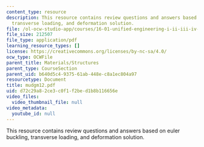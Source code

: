 ```yaml
---
content_type: resource
description: This resource contains review questions and answers based on euler buckling,
  transverse loading, and deformation solution.
file: /ol-ocw-studio-app/courses/16-01-unified-engineering-i-ii-iii-iv-fall-2005-spring-2006/d72c29a82ce3c0f1f2bed1b8b116656e_mudgm12.pdf
file_size: 212507
file_type: application/pdf
learning_resource_types: []
license: https://creativecommons.org/licenses/by-nc-sa/4.0/
ocw_type: OCWFile
parent_title: Materials/Structures
parent_type: CourseSection
parent_uid: b640d5c4-9375-61ab-448e-c8a1ec804a97
resourcetype: Document
title: mudgm12.pdf
uid: d72c29a8-2ce3-c0f1-f2be-d1b8b116656e
video_files:
  video_thumbnail_file: null
video_metadata:
  youtube_id: null
---
```

This resource contains review questions and answers based on euler buckling, transverse loading, and deformation solution.